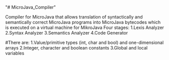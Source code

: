 "# MicroJava_Compiler" 

Compiler for MicroJava that allows translation of syntactically and semantically correct MicroJava programs into MicroJava bytecodes which is executed on a virtual machine for MikroJava
Four stages:
  1.Lexis Analyzer
  2.Syntax Analyzer
  3.Semantics Analyzer
  4.Code Generator

#There are:
  1.Value/primitive types (int, char and bool) and one-dimensional arrays
  2.Integer, character and boolean constants
  3.Global and local variables
